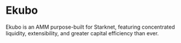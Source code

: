 # Ekubo

Ekubo is an AMM purpose-built for Starknet, featuring concentrated liquidity, extensibility, and greater capital efficiency than ever.
